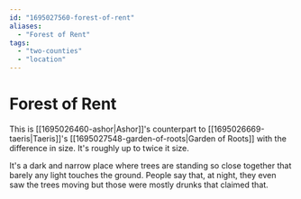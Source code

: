 ```yaml
---
id: "1695027560-forest-of-rent"
aliases:
  - "Forest of Rent"
tags:
  - "two-counties"
  - "location"
---
```


# Forest of Rent

This is [[1695026460-ashor|Ashor]]'s counterpart to [[1695026669-taeris|Taeris]]'s [[1695027548-garden-of-roots|Garden of Roots]] with the difference in size. It's roughly up to twice it size.

It's a dark and narrow place where trees are standing so close together that barely any light touches the ground. People say that, at night, they even saw the trees moving but those were mostly drunks that claimed that. 
